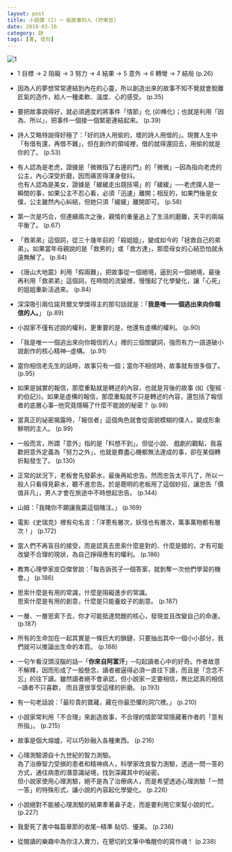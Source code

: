 ```yaml
---
layout: post
title: 小說課 (2) ─ 偷故事的人 (許榮哲)
date: 2019-03-16
category: 訣
tags: [書, 佳句]
---
```


![1](https://doltegg.github.io/egg/others/egg/noveli.jpg)

- 1 目標 → 2 阻礙 → 3 努力 → 4 結果 → 5 意外 → 6 轉彎 → 7 結局 (p.26)


- 因為人的夢想常常連結到內在的心靈，所以創造出來的故事不知不覺就會脫離匠氣的造作，給人一種柔軟、溫度、心的感受。 (p.35)

<!--more-->

- 要把故事說得好，就必須適度的將事件「情節」化 (卯榫化)；也就是利用「因為、所以」，把事件一個接一個緊密連結起來。 (p.39)


- 詩人艾略特說得好極了：「好的詩人用偷的，壞的詩人用借的」。現實人生中「有借有還，再借不難」，但在創作的領域裡，借的就得還回去，用偷的就是你的了。 (p.53)


- 有人認為是老虎，證據是「微微指了右邊的門」的「微微」─因為指向老虎的公主，內心深受折磨，因而痛苦得渾身發抖。<br />
也有人認為是美女，證據是「緩緩走出競技場」的「緩緩」──老虎撲人是一瞬間的事，如果公主不忍心看，必須「迅速」離開；相反的，如果門後是女僕，公主雖然內心糾結，但她只須「緩緩」離開即可。 (p.58)


- 第一次是巧合，但連續兩次之後，親情的重量追上了生活的磨難，天平的兩端平衡了。 (p.67)


- 「救弟弟」這個詞，從三十幾年前的「殺姐姐」，變成如今的「拯救自己的弟弟」。如果當年母親說的是「救男的」或「救方達」，那麼母女的心結恐怕就永遠無解了。 (p.84)



- 《唐山大地震》利用「假兩難」，把故事從一個絕境，逼到另一個絕境，最後再利用「救弟弟」這個詞，在時間的流變裡，慢慢起了化學變化，讓「心死」的姐姐重新活過來。 (p.84)


- 深深吸引兩位諾貝爾文學獎得主的那句話就是：「**我是唯一一個逃出來向你報信的人。**」 (p.89)


- 小說家不僅有述說的權利，更重要的是，他還有虛構的權利。 (p.90)


- 「我是唯一一個逃出來向你報信的人」裡的三個關鍵詞，強而有力一語道破小說創作的核心精神─虛構。 (p.91)


- 當你相信老先生的話時，故事只有一個；當你不相信時，故事就有很多個了。 (p.95)


- 如果是誠實的報信，那麼重點就是轉述的內容，也就是背後的故事 (如《聖經 ‧ 約伯記》)。如果是虛構的報信，那麼重點就不只是轉述的內容，還包括了報信者的底層心事─他究竟隱瞞了什麼不能說的秘密？ (p.98)


- 當真正的祕密揭露時，「報信者」這個角色就會從面貌模糊的僕人，變成形象鮮明的主人。 (p.99)


- 一般而言，所謂「意外」指的是「料想不到」。但從小說、 戲劇的觀點，我喜歡把意外定義為「努力之外」，也就是費盡心機都無法達成的事，卻在某個轉折點發生了。 (p.130)


- 正常的狀況下，老板會先發薪水，最後再給忠告。然而忠告太平凡了，所以一般人只看得見薪水，聽不進忠告。於是聰明的老板用了這個妙招，讓忠告「價值非凡」，男人才會在旅途中不時想起忠告。 (p.144)


- 山姆：「我賭你不願讓我贏這個賭注。」 (p.169)


- 電影《史瑞克》裡有句名言：「洋蔥有層次，妖怪也有層次，萬事萬物都有層次！」 (p.172)


- 當人們不再盲目的接受，而是認真去思索什麼是對的、什麼是錯的，才有可能改變不合理的現狀，為自己掙得應有的權利。 (p.186)


- 教育心理學家皮亞傑曾說：「每告訴孩子一個答案，就剝奪一次他們學習的機會。」 (p.186)


- 思索什麼是有用的常識，什麼是阻礙進步的常識。<br />
思索什麼是有用的創意，什麼是只能養蚊子的創意。 (p.187)


- 一層、一層思索下去，你才可能抵達問題的核心，發現並且改變自己的命運。 (p.187)


- 所有的生命加在一起其實是一條巨大的鎖鏈，只要抽出其中一個小小部分，我們就可以推論出生命的本質。 (p.188)


- 一句乍看沒頭沒腦的話─「**你來自阿富汗**」─勾起讀者心中的好奇。作者故意不解釋，因而形成了一股懸念，讀者被逼得必須一直往下讀，而且是「念念不忘」的往下讀。雖然讀者絕不會承認，但小說家一定要相信，無比認真的相信─讀者不只喜歡，
而且還很享受這樣的折磨。 (p.193)


- 有一句老話說：「最珍貴的寶藏，藏在你最恐懼的洞穴裡。」 (p.210)


- 小說家常利用「不合理」來創造故事，不合理的情節常常隱藏著作者的「意有所指」。 (p.215)


- 故事是個大熔爐，可以巧妙融入各種東西。 (p.216)


- 心理測驗源自十九世紀的智力測驗。<br />
為了治療智力受損的患者和精神病人，科學家改良智力測驗，透過一問一答的方式，通往病患的潛意識祕境，找到深藏其中的祕密。<br />
但小說家使用心理測驗，絕不是為了治療病人，而是希望透過心理測驗「一問一答」的特殊形式，讓小說的內容起化學變化。 (p.226)


- 小說絕對不能被心理測驗的結果牽著鼻子走，而是要利用它來幫小說的忙。 (p.227)


- 我愛死了書中每篇章節的收尾─精準 貼切、優美。 (p.236)


- 從閱讀的樂趣中為你注入實力，在懇切的文筆中喚醒你的寫作魂！ (p.238)
